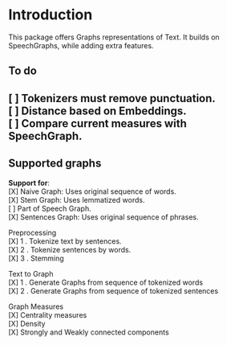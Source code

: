 # Introduction
This package offers Graphs representations of Text. It builds on SpeechGraphs, while adding extra features.   

## To do

[ ] Tokenizers must remove punctuation.  
[ ] Distance based on Embeddings.  
[ ] Compare current measures with SpeechGraph.  
---  

## Supported graphs

**Support for**:  
[X] Naive Graph: Uses original sequence of words.  
[X] Stem Graph: Uses lemmatized words.  
[ ] Part of Speech Graph.  
[X] Sentences Graph: Uses original sequence of phrases.  

Preprocessing  
[X] 1 . Tokenize text by sentences.  
[X] 2 . Tokenize sentences by words.  
[X] 3 . Stemming  

Text to Graph  
[X] 1 . Generate Graphs from sequence of tokenized words  
[X] 2 . Generate Graphs from sequence of tokenized sentences  

Graph Measures  
[X] Centrality measures  
[X] Density  
[X] Strongly and Weakly connected components  